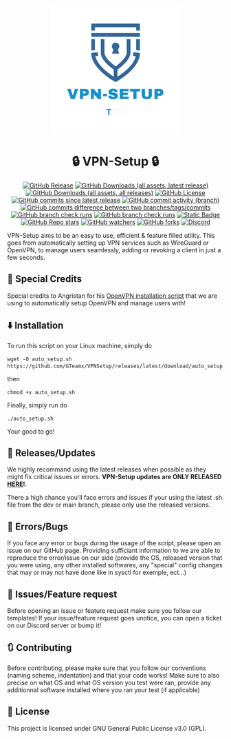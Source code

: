 [//]: # (Main image, centered)
<p align="center">
  <img width="300" src="https://raw.githubusercontent.com/GTeamx/.github/main/assets/vpn-setup.png">
</p>

[//]: # (Main title, centered)
<h1 align="center">🔒 VPN-Setup 🔒</h1>

[//]: # (Shield.io badges, main basic stuff, centered)
<div align="center">

  <a href="">![GitHub Release](https://img.shields.io/github/v/release/GTeamx/VPNSetup?sort=date&display_name=tag&style=for-the-badge&label=Latest%20Release&color=55FFFF)</a>
  <a href="">![GitHub Downloads (all assets, latest release)](https://img.shields.io/github/downloads/GTeamx/VPNSetup/latest/total?sort=date&style=for-the-badge&label=Latest%20Downloads)</a>
  <a href="">![GitHub Downloads (all assets, all releases)](https://img.shields.io/github/downloads/GTeamx/VPNSetup/total?style=for-the-badge&label=Total%20Downloads)</a>
  <a href="">![GitHub License](https://img.shields.io/github/license/GTeamx/VPNSetup?style=for-the-badge)</a>
  <br>
  <a href="">![GitHub commits since latest release](https://img.shields.io/github/commits-since/GTeamx/VPNSetup/latest?sort=date&style=for-the-badge&label=commits%20since%20release)</a>
  <a href="">![GitHub commit activity (branch)](https://img.shields.io/github/commit-activity/m/GTeamx/VPNSetup/dev?style=for-the-badge&label='dev'%20branch%20commits)</a>
  <a href="">![GitHub commits difference between two branches/tags/commits](https://img.shields.io/github/commits-difference/GTeamx/VPNSetup?base=main&head=dev&style=for-the-badge&label='dev'%20ahead%20of%20'main'%20in%20commits)</a>
  <br>
  <a href="">![GitHub branch check runs](https://img.shields.io/github/check-runs/GTeamx/VPNSetup/main?style=for-the-badge&label='main'%20branch%20checks)</a>
  <a href="">![GitHub branch check runs](https://img.shields.io/github/check-runs/GTeamx/VPNSetup/dev?style=for-the-badge&label='dev'%20branch%20checks)</a>
  <a href="">![Static Badge](https://img.shields.io/badge/any_text-OpenVPN_Install-blue?style=for-the-badge&label=Dependencies)</a>
  <br>
  <a href="">![GitHub Repo stars](https://img.shields.io/github/stars/GTeamx/VPNSetup?style=for-the-badge)</a>
  <a href="">![GitHub watchers](https://img.shields.io/github/watchers/GTeamx/VPNSetup?style=for-the-badge)</a>
  <a href="">![GitHub forks](https://img.shields.io/github/forks/GTeamx/VPNSetup?style=for-the-badge)</a>
  <a href="">![Discord](https://img.shields.io/discord/1046001788106575912?style=for-the-badge&label=Discord)</a>

</div>

VPN-Setup aims to be an easy to use, efficient & feature filled utility. This goes from automatically setting up VPN services such as WireGuard or OpenVPN, to manage users seamlessly, adding or revoking a client in just a few seconds.

## 📎 Special Credits

Special credits to Angristan for his [OpenVPN installation script](https://github.com/angristan/openvpn-install) that we are using to automatically setup OpenVPN and manage users with!

## ⬇️ Installation

To run this script on your Linux machine, simply do
```shell
wget -O auto_setup.sh https://github.com/GTeamx/VPNSetup/releases/latest/download/auto_setup.sh
```
then
```shell
chmod +x auto_setup.sh
```
Finally, simply run do
```shell
./auto_setup.sh
```
Your good to go!

## 🔔 Releases/Updates

We highly recommand using the latest releases when possible as they might fix critical issues or errors. **VPN-Setup updates are ONLY RELEASED [HERE](https://github.com/GTeamx/VPNSetup)!**.

There a high chance you'll face errors and issues if your using the latest .sh file from the dev or main branch, please only use the released versions.

## 🚷 Errors/Bugs

If you face any error or bugs during the usage of the script, please open an issue on our GitHub page. Providing sufficiant information to we are able to reproduce the error/issue on our side (provide the OS, released version that you were using, any other installed softwares, any "special" config changes that may or may not have done like in sysctl for exemple, ect...)

## 🎯 Issues/Feature request

Before opening an issue or feature request make sure you follow our templates! If your issue/feature request goes unotice, you can open a ticket on our Discord server or bump it!

## 🔃 Contributing

Before contributing, please make sure that you follow our conventions (naming scheme, indentation) and that your code works! Make sure to also precise on what OS and what OS version you test were ran, provide any additionnal software installed where you ran your test (if applicable)

## 📜 License

This project is licensed under GNU General Public License v3.0 (GPL).
